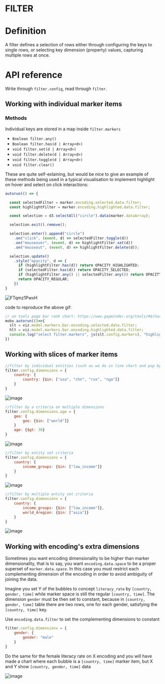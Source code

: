 # FILTER
# Definition
A filter defines a selection of rows either through configuring the keys to single rows, or selecting key dimension (property) values, capturing multiple rows at once. 

# API reference
Write through `filter.config`, read through `filter`.

## Working with individual marker items
### Methods
Individual keys are stored in a map inside `filter.markers`

- `Boolean filter.any()`
- `Boolean filter.has(d | Array<d>)`
- `void filter.set(d | Array<d>)`
- `void filter.delete(d | Array<d>)`
- `void filter.toggle(d | Array<d>)`
- `void filter.clear()`

These are quite self-exlaining, but would be nice to give an example of these methods being used in a typical visualisation to implement highlight on hover and select on click interactions:

```js
autorun(() => {

  const selectedFilter = marker.encoding.selected.data.filter;
  const highlightFilter = marker.encoding.highlighted.data.filter;

  const selection = d3.selectAll("circle").data(marker.dataArray);

  selection.exit().remove();

  selection.enter().append("circle")
    .on("click", (event, d) => selectedFilter.toggle(d))
    .on("mouseover", (event, d) => highlightFilter.set(d))
    .on("mouseout", (event, d) => highlightFilter.delete(d));

  selection.update()
    .style("opacity", d => {
      if (highlightFilter.has(d)) return OPACITY_HIGHLIGHTED;
      if (selectedFilter.has(d)) return OPACITY_SELECTED;
      if (highlightFilter.any() || selectedFilter.any()) return OPACITY_DIMMED;
      return OPACITY_REGULAR;      
    })
}
```

![FTqmz1PwxH](https://user-images.githubusercontent.com/3648190/125066404-41a48180-e0b3-11eb-9311-bbbecef4a682.gif)

code to reproduce the above gif:

```js
// on tools page bar rank chart: https://www.gapminder.org/tools/#$chart-type=barrank&url=v1 paste this in JS console
mobx.autorun(()=>{
  slt = viz.model.markers.bar.encoding.selected.data.filter;
  hlt = viz.model.markers.bar.encoding.highlighted.data.filter;
  console.log("select filter.markers", js(slt.config.markers), "highlight filter.markers", js(hlt.config.markers));
})
```


## Working with slices of marker items 

```js
//filter by individual entities (such as we do in line chart and pop by age)
filter.config.dimensions = {
    country: {
        country: {$in: ["usa", "chn", "rus", "nga"]}
    }
}
```

![image](https://user-images.githubusercontent.com/3648190/125064342-d8bc0a00-e0b0-11eb-9a09-cbf88fd7ee2c.png)


```js
//filter by a criteria on multiple dimensions
filter.config.dimensions.age = {
    geo: {
        geo: {$in: ["world"]}
    }
    age: {$gt: 30}
}
```
![image](https://user-images.githubusercontent.com/3648190/125063121-64349b80-e0af-11eb-9f37-85467dea9ba4.png)

```js
//filter by entity set criteria
filter.config.dimensions = {
    country: {
        income_groups: {$in: ["low_income"]}
    }
}

```
![image](https://user-images.githubusercontent.com/3648190/125064015-79f69080-e0b0-11eb-8e2a-add2b043da0c.png)

```js
//filter by multiple entity set criteria
filter.config.dimensions = {
    country: {
        income_groups: {$in: ["low_income"]},
        world_4region: {$in: ["asia"]}        
    }
}

```
![image](https://user-images.githubusercontent.com/3648190/125064277-c5a93a00-e0b0-11eb-8442-071af7eb6bb3.png)





## Working with encoding's extra dimensions
Sometimes you want encoding dimensionality to be higher than marker dimensionality, that is to say, you want `encoding.data.space` to be a proper superset of `marker.data.space`. In this case you must restrict each complementing dimension of the encoding in order to avoid ambiguity of joining the data.

Imagine you set Y of the bubbles to concept `literacy_rate` by `[country, gender, time]` while marker space is still the regular `[country, time]`. The dimension `gender` must be then set to constant, because in `[country, gender, time]` table there are two rows, one for each gender, satisfying the `[country, time]` key.

Use `encoding.data.filter` to set the complementing dimensions to constant

```js
filter.config.dimensions = {
    gender: {
        gender: "male"
    }
}
```

Do the same for the female literacy rate on X encoding and you will have made a chart where each bubble is a `[country, time]` marker item, but X and Y show `[country, gender, time]` data

![image](https://user-images.githubusercontent.com/3648190/125062691-f8523300-e0ae-11eb-8b2d-96af285288e8.png)

